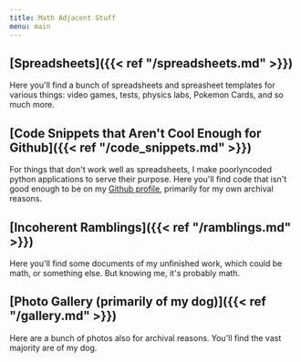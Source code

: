 ```yaml
---
title: Math Adjacent Stuff
menu: main
---
```


## [Spreadsheets]({{< ref "/spreadsheets.md" >}})

Here you'll find a bunch of spreadsheets and spreasheet templates for various things: video games, tests, physics labs, Pokemon Cards, and so much more. 


## [Code Snippets that Aren't Cool Enough for Github]({{< ref "/code_snippets.md" >}})

For things that don't work well as spreadsheets, I make poorlyncoded python applications to serve their purpose. Here you'll find code that isn't good enough to be on my [Github profile](https://github.com/KaleStahl), primarily for my own archival reasons.

## [Incoherent Ramblings]({{< ref "/ramblings.md" >}})
Here you'll find some documents of my unfinished work, which could be math, or something else. But knowing me, it's probably math.


## [Photo Gallery (primarily of my dog)]({{< ref "/gallery.md" >}})
Here are a bunch of photos also for archival reasons. You'll find the vast majority are of my dog.

